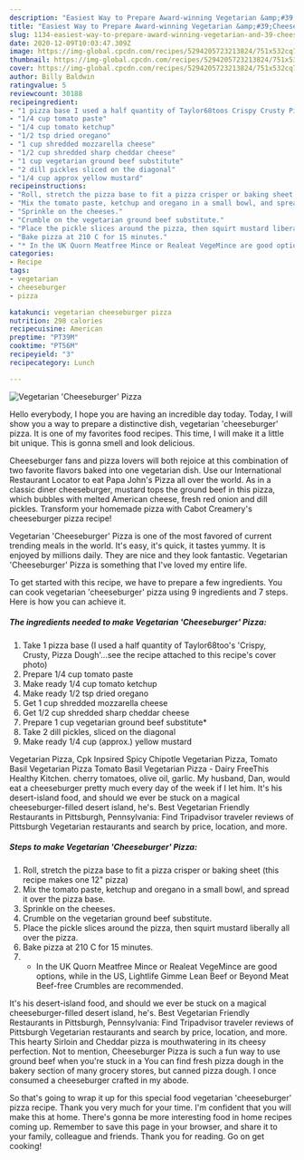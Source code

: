 ```yaml
---
description: "Easiest Way to Prepare Award-winning Vegetarian &amp;#39;Cheeseburger&amp;#39; Pizza"
title: "Easiest Way to Prepare Award-winning Vegetarian &amp;#39;Cheeseburger&amp;#39; Pizza"
slug: 1134-easiest-way-to-prepare-award-winning-vegetarian-and-39-cheeseburger-and-39-pizza
date: 2020-12-09T10:03:47.309Z
image: https://img-global.cpcdn.com/recipes/5294205723213824/751x532cq70/vegetarian-cheeseburger-pizza-recipe-main-photo.jpg
thumbnail: https://img-global.cpcdn.com/recipes/5294205723213824/751x532cq70/vegetarian-cheeseburger-pizza-recipe-main-photo.jpg
cover: https://img-global.cpcdn.com/recipes/5294205723213824/751x532cq70/vegetarian-cheeseburger-pizza-recipe-main-photo.jpg
author: Billy Baldwin
ratingvalue: 5
reviewcount: 30188
recipeingredient:
- "1 pizza base I used a half quantity of Taylor68toos Crispy Crusty Pizza Doughsee the recipe attached to this recipes cover photo"
- "1/4 cup tomato paste"
- "1/4 cup tomato ketchup"
- "1/2 tsp dried oregano"
- "1 cup shredded mozzarella cheese"
- "1/2 cup shredded sharp cheddar cheese"
- "1 cup vegetarian ground beef substitute"
- "2 dill pickles sliced on the diagonal"
- "1/4 cup approx yellow mustard"
recipeinstructions:
- "Roll, stretch the pizza base to fit a pizza crisper or baking sheet (this recipe makes one 12&#34; pizza)"
- "Mix the tomato paste, ketchup and oregano in a small bowl, and spread it over the pizza base."
- "Sprinkle on the cheeses."
- "Crumble on the vegetarian ground beef substitute."
- "Place the pickle slices around the pizza, then squirt mustard liberally all over the pizza."
- "Bake pizza at 210 C for 15 minutes."
- "* In the UK Quorn Meatfree Mince or Realeat VegeMince are good options, while in the US, Lightlife Gimme Lean Beef or Beyond Meat Beef-free Crumbles are recommended."
categories:
- Recipe
tags:
- vegetarian
- cheeseburger
- pizza

katakunci: vegetarian cheeseburger pizza 
nutrition: 298 calories
recipecuisine: American
preptime: "PT39M"
cooktime: "PT56M"
recipeyield: "3"
recipecategory: Lunch

---
```



![Vegetarian &#39;Cheeseburger&#39; Pizza](https://img-global.cpcdn.com/recipes/5294205723213824/751x532cq70/vegetarian-cheeseburger-pizza-recipe-main-photo.jpg)

Hello everybody, I hope you are having an incredible day today. Today, I will show you a way to prepare a distinctive dish, vegetarian &#39;cheeseburger&#39; pizza. It is one of my favorites food recipes. This time, I will make it a little bit unique. This is gonna smell and look delicious.

Cheeseburger fans and pizza lovers will both rejoice at this combination of two favorite flavors baked into one vegetarian dish. Use our International Restaurant Locator to eat Papa John&#39;s Pizza all over the world. As in a classic diner cheeseburger, mustard tops the ground beef in this pizza, which bubbles with melted American cheese, fresh red onion and dill pickles. Transform your homemade pizza with Cabot Creamery&#39;s cheeseburger pizza recipe!

Vegetarian &#39;Cheeseburger&#39; Pizza is one of the most favored of current trending meals in the world. It's easy, it's quick, it tastes yummy. It is enjoyed by millions daily. They are nice and they look fantastic. Vegetarian &#39;Cheeseburger&#39; Pizza is something that I've loved my entire life.


To get started with this recipe, we have to prepare a few ingredients. You can cook vegetarian &#39;cheeseburger&#39; pizza using 9 ingredients and 7 steps. Here is how you can achieve it.

<!--inarticleads1-->

##### The ingredients needed to make Vegetarian &#39;Cheeseburger&#39; Pizza:

1. Take 1 pizza base (I used a half quantity of Taylor68too&#39;s &#39;Crispy, Crusty, Pizza Dough&#39;...see the recipe attached to this recipe&#39;s cover photo)
1. Prepare 1/4 cup tomato paste
1. Make ready 1/4 cup tomato ketchup
1. Make ready 1/2 tsp dried oregano
1. Get 1 cup shredded mozzarella cheese
1. Get 1/2 cup shredded sharp cheddar cheese
1. Prepare 1 cup vegetarian ground beef substitute*
1. Take 2 dill pickles, sliced on the diagonal
1. Make ready 1/4 cup (approx.) yellow mustard


Vegetarian Pizza, Cpk Inpsired Spicy Chipotle Vegetarian Pizza, Tomato Basil Vegetarian Pizza Tomato Basil Vegetarian Pizza - Dairy FreeThis Healthy Kitchen. cherry tomatoes, olive oil, garlic. My husband, Dan, would eat a cheeseburger pretty much every day of the week if I let him. It&#39;s his desert-island food, and should we ever be stuck on a magical cheeseburger-filled desert island, he&#39;s. Best Vegetarian Friendly Restaurants in Pittsburgh, Pennsylvania: Find Tripadvisor traveler reviews of Pittsburgh Vegetarian restaurants and search by price, location, and more. 

<!--inarticleads2-->

##### Steps to make Vegetarian &#39;Cheeseburger&#39; Pizza:

1. Roll, stretch the pizza base to fit a pizza crisper or baking sheet (this recipe makes one 12&#34; pizza)
1. Mix the tomato paste, ketchup and oregano in a small bowl, and spread it over the pizza base.
1. Sprinkle on the cheeses.
1. Crumble on the vegetarian ground beef substitute.
1. Place the pickle slices around the pizza, then squirt mustard liberally all over the pizza.
1. Bake pizza at 210 C for 15 minutes.
1. * In the UK Quorn Meatfree Mince or Realeat VegeMince are good options, while in the US, Lightlife Gimme Lean Beef or Beyond Meat Beef-free Crumbles are recommended.


It&#39;s his desert-island food, and should we ever be stuck on a magical cheeseburger-filled desert island, he&#39;s. Best Vegetarian Friendly Restaurants in Pittsburgh, Pennsylvania: Find Tripadvisor traveler reviews of Pittsburgh Vegetarian restaurants and search by price, location, and more. This hearty Sirloin and Cheddar pizza is mouthwatering in its cheesy perfection. Not to mention, Cheeseburger Pizza is such a fun way to use ground beef when you&#39;re stuck in a You can find fresh pizza dough in the bakery section of many grocery stores, but canned pizza dough. I once consumed a cheeseburger crafted in my abode. 

So that's going to wrap it up for this special food vegetarian &#39;cheeseburger&#39; pizza recipe. Thank you very much for your time. I'm confident that you will make this at home. There's gonna be more interesting food in home recipes coming up. Remember to save this page in your browser, and share it to your family, colleague and friends. Thank you for reading. Go on get cooking!
